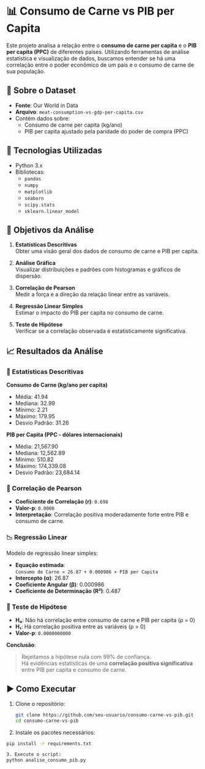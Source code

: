 # 📊 Consumo de Carne vs PIB per Capita

Este projeto analisa a relação entre o **consumo de carne per capita** e o **PIB per capita (PPC)** de diferentes países. Utilizando ferramentas de análise estatística e visualização de dados, buscamos entender se há uma correlação entre o poder econômico de um país e o consumo de carne de sua população.

## 📁 Sobre o Dataset

- **Fonte**: Our World in Data
- **Arquivo**: `meat-consumption-vs-gdp-per-capita.csv`
- Contém dados sobre:
  - Consumo de carne per capita (kg/ano)
  - PIB per capita ajustado pela paridade do poder de compra (PPC)

## 🔧 Tecnologias Utilizadas

- Python 3.x
- Bibliotecas:
  - `pandas`
  - `numpy`
  - `matplotlib`
  - `seaborn`
  - `scipy.stats`
  - `sklearn.linear_model`

## 📌 Objetivos da Análise

1. **Estatísticas Descritivas**  
   Obter uma visão geral dos dados de consumo de carne e PIB per capita.

2. **Análise Gráfica**  
   Visualizar distribuições e padrões com histogramas e gráficos de dispersão.

3. **Correlação de Pearson**  
   Medir a força e a direção da relação linear entre as variáveis.

4. **Regressão Linear Simples**  
   Estimar o impacto do PIB per capita no consumo de carne.

5. **Teste de Hipótese**  
   Verificar se a correlação observada é estatisticamente significativa.

## 📈 Resultados da Análise

### 📌 Estatísticas Descritivas

**Consumo de Carne (kg/ano per capita)**  
- Média: 41.94  
- Mediana: 32.99  
- Mínimo: 2.21  
- Máximo: 179.95  
- Desvio Padrão: 31.26  

**PIB per Capita (PPC - dólares internacionais)**  
- Média: 21,567.90  
- Mediana: 12,562.89  
- Mínimo: 510.82  
- Máximo: 174,339.08  
- Desvio Padrão: 23,684.14  

### 🔗 Correlação de Pearson

- **Coeficiente de Correlação (r)**: `0.698`  
- **Valor-p**: `0.0000`  
- **Interpretação**: Correlação positiva moderadamente forte entre PIB e consumo de carne.

### 📉 Regressão Linear

Modelo de regressão linear simples:

- **Equação estimada**:  
  `Consumo de Carne ≈ 26.87 + 0.000986 × PIB per Capita`
- **Intercepto (α)**: 26.87  
- **Coeficiente Angular (β)**: 0.000986  
- **Coeficiente de Determinação (R²)**: 0.487  

### 🧪 Teste de Hipótese

- **H₀**: Não há correlação entre consumo de carne e PIB per capita (ρ = 0)  
- **H₁**: Há correlação positiva entre as variáveis (ρ > 0)  
- **Valor-p**: `0.0000000000`

**Conclusão**:  
> Rejeitamos a hipótese nula com 99% de confiança.  
> Há evidências estatísticas de uma **correlação positiva significativa** entre PIB per capita e consumo de carne.

## ▶️ Como Executar

1. Clone o repositório:
   ```bash
   git clone https://github.com/seu-usuario/consumo-carne-vs-pib.git
   cd consumo-carne-vs-pib
   
2. Instale os pacotes necessários:
```bash
pip install -r requirements.txt

3. Execute o script:
python analise_consumo_pib.py  
